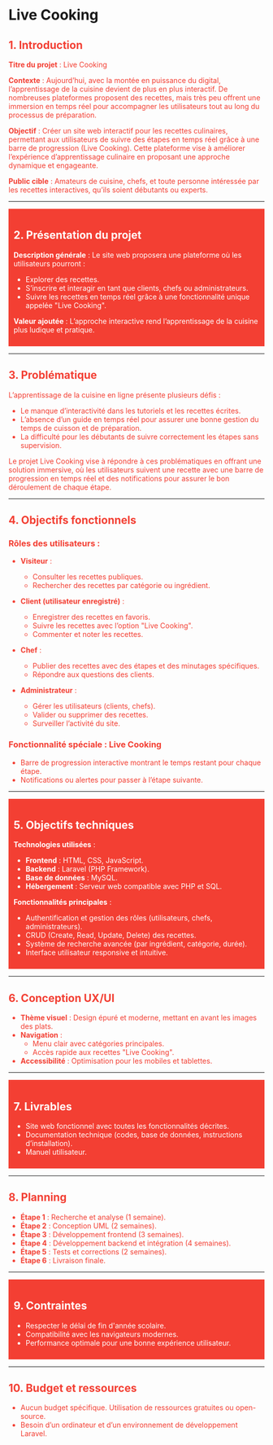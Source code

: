 # Live Cooking

<div style="color: #f33f33;">

## 1. Introduction

**Titre du projet** : Live Cooking

**Contexte** : Aujourd’hui, avec la montée en puissance du digital, l’apprentissage de la cuisine devient de plus en plus interactif. De nombreuses plateformes proposent des recettes, mais très peu offrent une immersion en temps réel pour accompagner les utilisateurs tout au long du processus de préparation.

**Objectif** : Créer un site web interactif pour les recettes culinaires, permettant aux utilisateurs de suivre des étapes en temps réel grâce à une barre de progression (Live Cooking). Cette plateforme vise à améliorer l’expérience d’apprentissage culinaire en proposant une approche dynamique et engageante.

**Public cible** : Amateurs de cuisine, chefs, et toute personne intéressée par les recettes interactives, qu’ils soient débutants ou experts.

</div>

---

<div style="color: white; background-color: #f33f33; padding: 10px;">

## 2. Présentation du projet

**Description générale** : 
Le site web proposera une plateforme où les utilisateurs pourront :
- Explorer des recettes.
- S’inscrire et interagir en tant que clients, chefs ou administrateurs.
- Suivre les recettes en temps réel grâce à une fonctionnalité unique appelée "Live Cooking".

**Valeur ajoutée** : 
L’approche interactive rend l’apprentissage de la cuisine plus ludique et pratique.

</div>

---

<div style="color: #f33f33;">

## 3. Problématique

L’apprentissage de la cuisine en ligne présente plusieurs défis :
- Le manque d’interactivité dans les tutoriels et les recettes écrites.
- L’absence d’un guide en temps réel pour assurer une bonne gestion du temps de cuisson et de préparation.
- La difficulté pour les débutants de suivre correctement les étapes sans supervision.

Le projet Live Cooking vise à répondre à ces problématiques en offrant une solution immersive, où les utilisateurs suivent une recette avec une barre de progression en temps réel et des notifications pour assurer le bon déroulement de chaque étape.

</div>

---

<div style="color: #f33f33;">

## 4. Objectifs fonctionnels

### Rôles des utilisateurs :

- **Visiteur** :
  - Consulter les recettes publiques.
  - Rechercher des recettes par catégorie ou ingrédient.

- **Client (utilisateur enregistré)** :
  - Enregistrer des recettes en favoris.
  - Suivre les recettes avec l’option "Live Cooking".
  - Commenter et noter les recettes.

- **Chef** :
  - Publier des recettes avec des étapes et des minutages spécifiques.
  - Répondre aux questions des clients.

- **Administrateur** :
  - Gérer les utilisateurs (clients, chefs).
  - Valider ou supprimer des recettes.
  - Surveiller l’activité du site.

### Fonctionnalité spéciale : Live Cooking

- Barre de progression interactive montrant le temps restant pour chaque étape.
- Notifications ou alertes pour passer à l’étape suivante.

</div>

---

<div style="color: white; background-color: #f33f33; padding: 10px;">

## 5. Objectifs techniques

**Technologies utilisées** :

- **Frontend** : HTML, CSS, JavaScript.
- **Backend** : Laravel (PHP Framework).
- **Base de données** : MySQL.
- **Hébergement** : Serveur web compatible avec PHP et SQL.

**Fonctionnalités principales** :

- Authentification et gestion des rôles (utilisateurs, chefs, administrateurs).
- CRUD (Create, Read, Update, Delete) des recettes.
- Système de recherche avancée (par ingrédient, catégorie, durée).
- Interface utilisateur responsive et intuitive.

</div>

---

<div style="color: #f33f33;">

## 6. Conception UX/UI

- **Thème visuel** : Design épuré et moderne, mettant en avant les images des plats.
- **Navigation** :
  - Menu clair avec catégories principales.
  - Accès rapide aux recettes "Live Cooking".
- **Accessibilité** : Optimisation pour les mobiles et tablettes.

</div>

---

<div style="color: white; background-color: #f33f33; padding: 10px;">

## 7. Livrables

- Site web fonctionnel avec toutes les fonctionnalités décrites.
- Documentation technique (codes, base de données, instructions d’installation).
- Manuel utilisateur.

</div>

---

<div style="color: #f33f33;">

## 8. Planning

- **Étape 1** : Recherche et analyse (1 semaine).
- **Étape 2** : Conception UML (2 semaines).
- **Étape 3** : Développement frontend (3 semaines).
- **Étape 4** : Développement backend et intégration (4 semaines).
- **Étape 5** : Tests et corrections (2 semaines).
- **Étape 6** : Livraison finale.

</div>

---

<div style="color: white; background-color: #f33f33; padding: 10px;">

## 9. Contraintes

- Respecter le délai de fin d'année scolaire.
- Compatibilité avec les navigateurs modernes.
- Performance optimale pour une bonne expérience utilisateur.

</div>

---

<div style="color: #f33f33;">

## 10. Budget et ressources

- Aucun budget spécifique. Utilisation de ressources gratuites ou open-source.
- Besoin d’un ordinateur et d’un environnement de développement Laravel.

</div>
